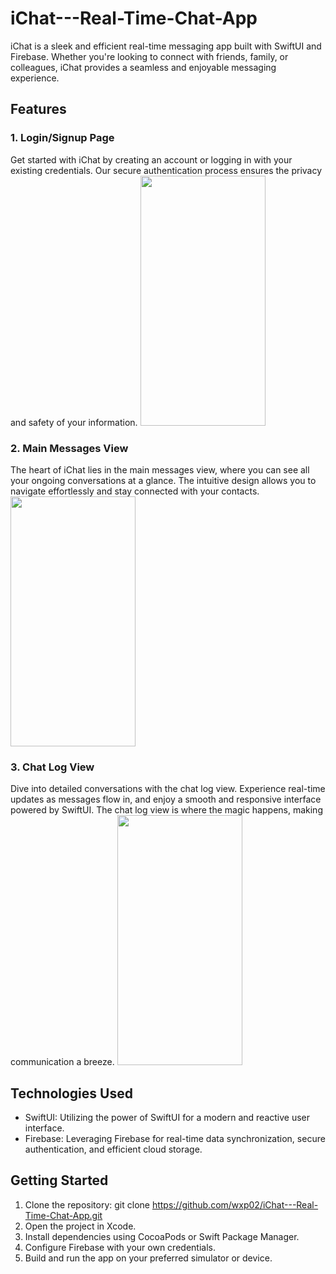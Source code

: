 # iChat---Real-Time-Chat-App
iChat is a sleek and efficient real-time messaging app built with SwiftUI and Firebase. Whether you're looking to connect with friends, family, or colleagues, iChat provides a seamless and enjoyable messaging experience.

## Features
### 1. Login/Signup Page
Get started with iChat by creating an account or logging in with your existing credentials. Our secure authentication process ensures the privacy and safety of your information.
<img src="https://github.com/wxp02/iChat---Real-Time-Chat-App/assets/83505161/9e5fb03d-a0c5-4daf-bb5e-c63f8e314fc4" width="200" height="400">


### 2. Main Messages View
The heart of iChat lies in the main messages view, where you can see all your ongoing conversations at a glance. The intuitive design allows you to navigate effortlessly and stay connected with your contacts.
<img src="https://github.com/wxp02/iChat---Real-Time-Chat-App/assets/83505161/b7f42f0c-968a-4616-b828-6328717c3fa9" width="200" height="400">

### 3. Chat Log View
Dive into detailed conversations with the chat log view. Experience real-time updates as messages flow in, and enjoy a smooth and responsive interface powered by SwiftUI. The chat log view is where the magic happens, making communication a breeze.
<img src="https://github.com/wxp02/iChat---Real-Time-Chat-App/assets/83505161/3a5dae62-ad27-4c08-bd81-57eeb912be18" width="200" height="400">

## Technologies Used
* SwiftUI: Utilizing the power of SwiftUI for a modern and reactive user interface.
* Firebase: Leveraging Firebase for real-time data synchronization, secure authentication, and efficient cloud storage.

## Getting Started
1) Clone the repository: git clone https://github.com/wxp02/iChat---Real-Time-Chat-App.git
2) Open the project in Xcode.
3) Install dependencies using CocoaPods or Swift Package Manager.
4) Configure Firebase with your own credentials.
5) Build and run the app on your preferred simulator or device.
